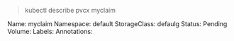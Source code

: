 > kubectl describe pvcx myclaim

Name: myclaim
Namespace: default
StorageClass: defaulg
Status: Pending
Volume:
Labels: <none>
Annotations: <none>